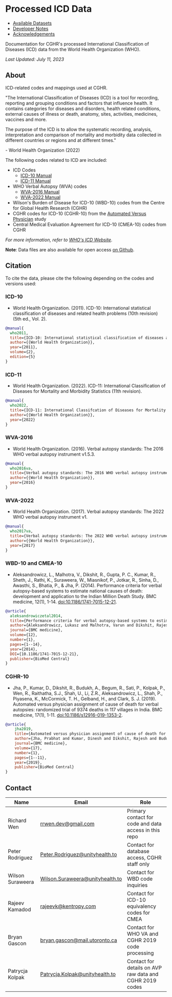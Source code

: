 # Processed ICD Data

* [Available Datasets](data)
* [Developer Notes](DEVELOPER.md)
* [Acknowledgements](ACKNOWLEDGEMENTS.md)

Documentation for CGHR's processed International Classification of Diseases (ICD) data from the World Health Organization (WHO).

*Last Updated: July 11, 2023*

## About

ICD-related codes and mappings used at CGHR.

"The International Classification of Diseases (ICD) is a tool for recording, reporting and grouping conditions and factors that influence health. It contains categories for diseases and disorders, health related conditions, external causes of illness or death, anatomy, sites, activities, medicines, vaccines and more.
 
The purpose of the ICD is to allow the systematic recording, analysis, interpretation and comparison of mortality and morbidity data collected in different countries or regions and at different times."
 
\- World Health Organization (2022)

The following codes related to ICD are included:

* ICD Codes
  * [ICD-10 Manual](https://github.com/cghr-toronto/icd/blob/main/docs/icd10_manual.pdf)
  * [ICD-11 Manual](https://github.com/cghr-toronto/icd/blob/main/docs/icd11_manual.pdf)
* WHO Verbal Autopsy (WVA) codes
  * [WVA-2016 Manual](https://github.com/cghr-toronto/icd/blob/main/docs/wva2016_manual_v15.pdf)
  * [WVA-2022 Manual](https://github.com/cghr-toronto/icd/blob/main/docs/wva2022_manual.pdf)
* Wilson's Burden of Disease for ICD-10 (WBD-10) codes from the Centre for Global Health Research (CGHR)
* CGHR codes for ICD-10 (CGHR-10) from the [Automated Versus Physician](https://doi.org/10.1186/s12916-019-1353-2) study
* Central Medical Evaluation Agreement for ICD-10 (CMEA-10) codes from CGHR

*For more information, refer to [WHO's ICD Website](https://www.who.int/standards/classifications/classification-of-diseases).*

**Note**: Data files are also available for open access [on Github](https://github.com/cghr-toronto/icd/tree/main/data).

## Citation

To cite the data, please cite the following depending on the codes and versions used:

### ICD-10

* World Health Organization. (2011). ICD-10: International statistical classification of diseases and related health problems (10th revision) (5th ed., Vol. 2).

```bibtex
@manual{
  who2011,
  title={ICD-10: International statistical classification of diseases and related health problems (10th revision)},
  author={{World Health Organization}},
  year={2011},
  volume={2},
  edition={5}
}
```

### ICD-11

* World Health Organization. (2022). ICD-11: International Classification of Diseases for Mortality and Morbidity Statistics (11th revision).

```bibtex
@manual{
  who2022,
  title={ICD-11: International Classifcation of Diseases for Mortality and Morbidity Statistics (11th revision)},
  author={{World Health Organization}},
  year={2022}
}
```

### WVA-2016

* World Health Organization. (2016). Verbal autopsy standards: The 2016 WHO verbal autopsy instrument v1.5.3.

```bibtex
@manual{
  who2016va,
  title={Verbal autopsy standards: The 2016 WHO verbal autopsy instrument v1.5.3},
  author={{World Health Organization}},
  year={2016}
}
```

### WVA-2022

* World Health Organization. (2017). Verbal autopsy standards: The 2022 WHO verbal autopsy instrument v1.

```bibtex
@manual{
  who2017va,
  title={Verbal autopsy standards: The 2022 WHO verbal autopsy instrument v1},
  author={{World Health Organization}},
  year={2017}
}
```

### WBD-10 and CMEA-10

* Aleksandrowicz, L., Malhotra, V., Dikshit, R., Gupta, P. C., Kumar, R., Sheth, J., Rathi, K., Suraweera, W., Miasnikof, P., Jotkar, R., Sinha, D., Awasthi, S., Bhatia, P., & Jha, P. (2014). Performance criteria for verbal autopsy-based systems to estimate national causes of death: development and application to the Indian Million Death Study. BMC medicine, 12(1), 1-14. [doi:10.1186/1741-7015-12-21](https://doi.org/10.1186/1741-7015-12-21).

```bibtex
@article{
  aleksandrowiczetal2014,
  title={Performance criteria for verbal autopsy-based systems to estimate national causes of death: development and application to the Indian Million Death Study},
  author={Aleksandrowicz, Lukasz and Malhotra, Varun and Dikshit, Rajesh and Gupta, Prakash C and Kumar, Rajesh and Sheth, Jay and Rathi, Suresh Kumar and Suraweera, Wilson and Miasnikof, Pierre and Jotkar, Raju and others},
  journal={BMC medicine},
  volume={12},
  number={1},
  pages={1--14},
  year={2014},
  DOI={10.1186/1741-7015-12-21},
  publisher={BioMed Central}
}
```

### CGHR-10

* Jha, P., Kumar, D., Dikshit, R., Budukh, A., Begum, R., Sati, P., Kolpak, P., Wen, R., Raithatha, S.J., Shah, U., Li, Z.R., Aleksandrowicz, L., Shah, P., Piyasena, K., McCormick, T. H., Gelband, H., and Clark, S. J. (2019). Automated versus physician assignment of cause of death for verbal autopsies: randomized trial of 9374 deaths in 117 villages in India. BMC medicine, 17(1), 1-11. [doi:10.1186/s12916-019-1353-2](https://doi.org/10.1186/s12916-019-1353-2).

```bibtex
@article{
    jha2019,
    title={Automated versus physician assignment of cause of death for verbal autopsies: randomized trial of 9374 deaths in 117 villages in India},
    author={Jha, Prabhat and Kumar, Dinesh and Dikshit, Rajesh and Budukh, Atul and Begum, Rehana and Sati, Prabha and Kolpak, Patrycja and Wen, Richard and Raithatha, Shyamsundar J and Shah, Utkarsh, Li, Zehang Richard and Aleksandrowicz, Lukasz and Shah, Prakash and Piyasena, Kapila and McCormick, Tyler H and Gelband, Hellen and Clark, Samuel J},
    journal={BMC medicine},
    volume={17},
    number={1},
    pages={1--11},
    year={2019},
    publisher={BioMed Central}
}
```

## Contact

| Name | Email | Role |
|------|-------|------|
| Richard Wen | rrwen.dev@gmail.com | Primary contact for code and data access in this repo |
| Peter Rodriguez | Peter.Rodriguez@unityhealth.to | Contact for database access, CGHR staff only |
| Wilson Suraweera | Wilson.Suraweera@unityhealth.to | Contact for WBD code inquiries |
| Rajeev Kamadod | rajeevk@kentropy.com | Contact for ICD-10 equivalency codes for CMEA |
| Bryan Gascon | bryan.gascon@mail.utoronto.ca | Contact for WHO VA and CGHR 2019 code processing |
| Patrycja Kolpak | Patrycja.Kolpak@unityhealth.to  | Contact for details on AVP raw data and CGHR 2019 codes |
